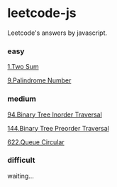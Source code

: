 # leetcode-js
Leetcode's answers by javascript.

### easy

[1.Two Sum](/1.Two_Sum.js)

[9.Palindrome Number](/9.Palindrome_Number.js)

### medium
[94.Binary Tree Inorder Traversal](/94.Binary_Tree_Inorder_Traversal.js)

[144.Binary Tree Preorder Traversal](/144.Binary_Tree_Preorder_Traversal.js)

[622.Queue Circular](/622.Queue_Circular.js)


### difficult
waiting...